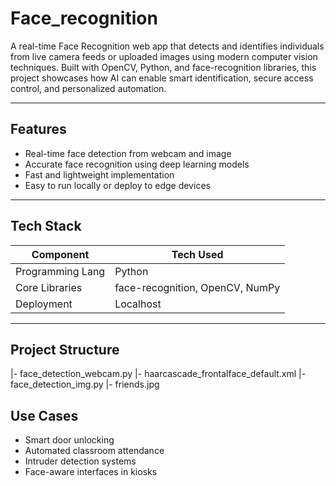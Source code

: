 # Face_recognition

A real-time Face Recognition web app that detects and identifies individuals from live camera feeds or uploaded images using modern computer vision techniques. Built with OpenCV, Python, and face-recognition libraries, this project showcases how AI can enable smart identification, secure access control, and personalized automation.

---

## Features

- Real-time face detection from webcam and image
- Accurate face recognition using deep learning models
- Fast and lightweight implementation
- Easy to run locally or deploy to edge devices

---

## Tech Stack

| Component        | Tech Used                      |
|------------------|--------------------------------|
| Programming Lang | Python                         |
| Core Libraries   | face-recognition, OpenCV, NumPy|
| Deployment       | Localhost                      |

---

## Project Structure
|- face_detection_webcam.py
|- haarcascade_frontalface_default.xml
|- face_detection_img.py
       |- friends.jpg

## Use Cases
- Smart door unlocking
- Automated classroom attendance
- Intruder detection systems
- Face-aware interfaces in kiosks


